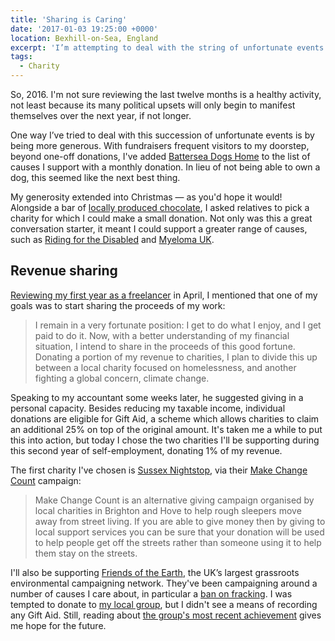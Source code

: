 ```yaml
---
title: 'Sharing is Caring'
date: '2017-01-03 19:25:00 +0000'
location: Bexhill-on-Sea, England
excerpt: 'I’m attempting to deal with the string of unfortunate events in current affairs by being more generous.'
tags:
  - Charity
---
```

So, 2016. I'm not sure reviewing the last twelve months is a healthy activity, not least because its many political upsets will only begin to manifest themselves over the next year, if not longer.

One way I’ve tried to deal with this succession of unfortunate events is by being more generous. With fundraisers frequent visitors to my doorstep, beyond one-off donations, I've added [Battersea Dogs Home][1] to the list of causes I support with a monthly donation. In lieu of not being able to own a dog, this seemed like the next best thing.

My generosity extended into Christmas — as you'd hope it would! Alongside a bar of [locally produced chocolate][2], I asked relatives to pick a charity for which I could make a small donation. Not only was this a great conversation starter, it meant I could support a greater range of causes, such as [Riding for the Disabled][3] and [Myeloma UK][4].

## Revenue sharing
[Reviewing my first year as a freelancer][5] in April, I mentioned that one of my goals was to start sharing the proceeds of my work:

> I remain in a very fortunate position: I get to do what I enjoy, and I get paid to do it. Now, with a better understanding of my financial situation, I intend to share in the proceeds of this good fortune. Donating a portion of my revenue to charities, I plan to divide this up between a local charity focused on homelessness, and another fighting a global concern, climate change.

Speaking to my accountant some weeks later, he suggested giving in a personal capacity. Besides reducing my taxable income, individual donations are eligible for Gift Aid, a scheme which allows charities to claim an additional 25% on top of the original amount. It's taken me a while to put this into action, but today I chose the two charities I'll be supporting during this second year of self-employment, donating 1% of my revenue.

The first charity I've chosen is [Sussex Nightstop][6], via their [Make Change Count][7] campaign:

> Make Change Count is an alternative giving campaign organised by local charities in Brighton and Hove to help rough sleepers move away from street living. If you are able to give money then by giving to local support services you can be sure that your donation will be used to help people get off the streets rather than someone using it to help them stay on the streets.

I'll also be supporting [Friends of the Earth][8], the UK’s largest grassroots environmental campaigning network. They've been campaigning around a number of causes I care about, in particular a [ban on fracking][9]. I was tempted to donate to [my local group][10], but I didn't see a means of recording any Gift Aid. Still, reading about [the group's most recent achievement][11] gives me hope for the future.

[1]: https://www.battersea.org.uk
[2]: https://www.montezumas.co.uk
[3]: http://www.rda.org.uk
[4]: https://www.myeloma.org.uk
[5]: /2016/04/freelancing_year_one#share-the-proceeds
[6]: http://www.sussexnightstop.org.uk
[7]: https://localgiving.org/appeal/makechangecount/
[8]: https://www.foe.co.uk
[9]: https://www.foe.co.uk/campaigns/climate/issues/fracking_background_information_33157
[10]: https://bhfoe.org
[11]: https://bhfoe.org/2016/12/09/brighton-downland-reprieved/
